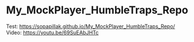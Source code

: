 # My_MockPlayer_HumbleTraps_Repo
Test: https://sopapillak.github.io/My_MockPlayer_HumbleTraps_Repo/
Video: https://youtu.be/69SuEAbJHTc
